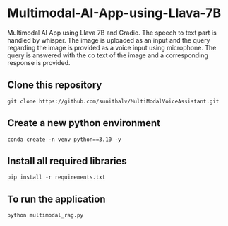 # Multimodal-AI-App-using-Llava-7B
Multimodal AI App using Llava 7B and Gradio. The speech to text part is handled by whisper.
The image is uploaded as an input and the query regarding the image is provided as a voice input using microphone.
The query is answered with the co text of the image and a corresponding response is provided.

## Clone this repository

```
git clone https://github.com/sunithalv/MultiModalVoiceAssistant.git
```

## Create a new python environment

```
conda create -n venv python==3.10 -y 
```

## Install all required libraries

```
pip install -r requirements.txt
```

## To run the application

```
python multimodal_rag.py 
```
